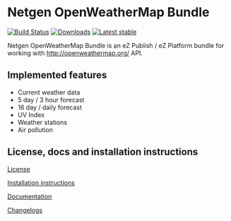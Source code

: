 Netgen OpenWeatherMap Bundle
============================
[![Build Status](https://img.shields.io/travis/netgen/NetgenOpenWeatherMapBundle.svg?style=flat-square)](https://travis-ci.org/netgen/NetgenOpenWeatherMapBundle)
[![Downloads](https://img.shields.io/packagist/dt/netgen/open-weather-map-bundle.svg?style=flat-square)](https://packagist.org/packages/netgen/open-weather-map-bundle)
[![Latest stable](https://img.shields.io/packagist/v/netgen/open-weather-map-bundle.svg?style=flat-square)](https://packagist.org/packages/netgen/open-weather-map-bundle)

Netgen OpenWeatherMap Bundle is an eZ Publish / eZ Platform bundle for working with http://openweathermap.org/ API.

Implemented features
--------------------

* Current weather data
* 5 day / 3 hour forecast
* 16 day / daily forecast
* UV Index
* Weather stations
* Air pollution

License, docs and installation instructions
-------------------------------------

[License](LICENSE)

[Installation instructions](Resources/doc/INSTALL.md)

[Documentation](Resources/doc/DOC.md)

[Changelogs](Resources/doc/)
